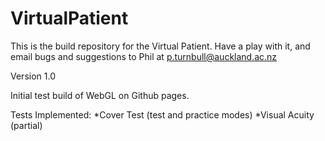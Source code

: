 # VirtualPatient

This is the build repository for the Virtual Patient. Have a play with it, and email bugs and suggestions to Phil at p.turnbull@auckland.ac.nz



Version 1.0

Initial test build of WebGL on Github pages.

Tests Implemented:
*Cover Test (test and practice modes)
*Visual Acuity (partial)